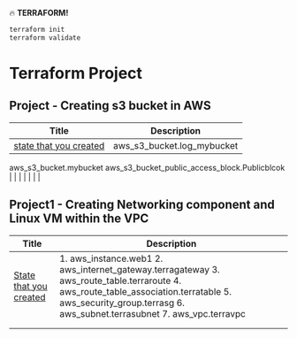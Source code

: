 :fire: **TERRAFORM!**


```zsh
terraform init
terraform validate
```
# Terraform Project
## Project - Creating s3 bucket in AWS

|    Title | Description    |
|  --- |  ---  |
|  [state that you created](/http://askjoechan.com)  |  aws_s3_bucket.log_mybucket
aws_s3_bucket.mybucket
aws_s3_bucket_public_access_block.Publicblcok  |
|  [ ](/http://askjoechan.com)   |     |
|  [  ](/http://askjoechan.com)  |     |


## Project1 - Creating Networking component and Linux VM within the VPC

|   Title  |  Description   |
|  --- |  ---  |
|  [State that you created](/http://askjoechan.com)   |  1. aws_instance.web1 2. aws_internet_gateway.terragateway 3. aws_route_table.terraroute 4. aws_route_table_association.terratable 5. aws_security_group.terrasg 6. aws_subnet.terrasubnet 7. aws_vpc.terravpc  |
|  [  ](/http://askjoechan.com)   |     |
|  [ ](/http://askjoechan.com)   |     |
